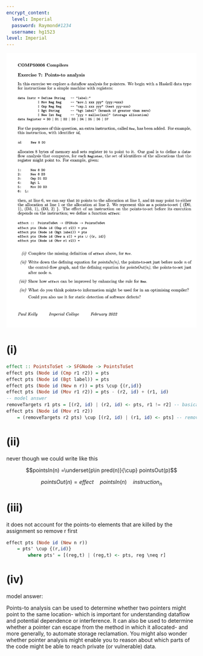 ```yaml
---
encrypt_content:
  level: Imperial
  password: Raymond#1234
  username: hg1523
level: Imperial
---
```

![ex7](../../../../../assets/Imperial/50006/ex7.png)
# (i)
```haskell
effect :: PointsToSet -> SFGNode -> PointsToSet
effect pts (Node id (Cmp r1 r2)) = pts
effect pts (Node id (Bgt label)) = pts
effect pts (Node id (New n r)) = pts \cup {(r,id)}
effect pts (Node id (Mov r1 r2)) = pts - (r2, id) + (r1, id)
-- model answer
removeTargets r1 pts = [(r2, id) | (r2, id) <- pts, r1 != r2] -- basically removing all entries with r2
effect pts (Node id (Mov r1 r2))
	= (removeTargets r2 pts) \cup [(r2, id) | (r1, id) <- pts] -- removing all entries of r2 and replace with r1
```


# (ii)
never though we could write like this

$$pointsIn(n) =\underset{p\in pred(n)}{\cup} pointsOut(p)$$

$$pointsOut(n) = effect\quad pointsIn(n)\quad instruction_n$$

# (iii)
it does not account for the points-to elements that are killed by the assignment so remove r first

```haskell
effect pts (Node id (New n r))
	= pts' \cup {(r,id)}
		where pts' = [(reg,t) | (reg,t) <- pts, reg \neq r]
```

# (iv)
model answer:

Points-to analysis can be used to determine whether two pointers might point to the same location- which is important for understanding dataflow and potential dependence or interference. It can also be used to determine whether a pointer can escape from the method in which it allocated- and more generally, to automate storage reclamation. You might also wonder whether pointer analysis might enable you to reason about which parts of the code might be able to reach private (or vulnerable) data.